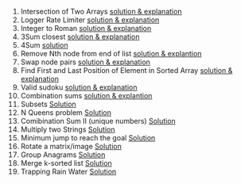 1. Intersection of Two Arrays [solution & explanation](https://github.com/hawaijar/FireLeetcode/tree/master/day:99:intersection-of-arrays)
2. Logger Rate Limiter [solution & explanation](https://github.com/hawaijar/FireLeetcode/tree/master/day:100)
3. Integer to Roman [solution & explanation](https://github.com/hawaijar/FireLeetcode/tree/master/day:101)
4. 3Sum closest [solution & explanation](https://github.com/hawaijar/FireLeetcode/blob/master/day:102)
5. 4Sum [solution](https://github.com/hawaijar/FireLeetcode/tree/master/day:103)
6. Remove Nth node from end of list [solution & explantion](https://github.com/hawaijar/FireLeetcode/blob/master/day:104/README.md)
7. Swap node pairs [solution & explanation](https://github.com/hawaijar/FireLeetcode/blob/master/day:105/README.md)
8. Find First and Last Position of Element in Sorted Array [solution & explanation](https://github.com/hawaijar/FireLeetcode/tree/master/day:107)
9. Valid sudoku [solution & explanation](https://github.com/hawaijar/FireLeetcode/blob/master/day:108/README.md)
10. Combination sums [solution & explantion](https://github.com/hawaijar/FireLeetcode/blob/master/day:109/README.md)
11. Subsets [Solution](https://github.com/hawaijar/FireLeetcode/blob/master/day:110/README.md)
12. N Queens problem [Solution](https://github.com/hawaijar/FireLeetcode/edit/master/day:111/README.md)
13. Comibination Sum II (unique numbers) [Solution](https://github.com/hawaijar/FireLeetcode/blob/master/day:112/README.md)
14. Multiply two Strings [Solution](https://github.com/hawaijar/FireLeetcode/blob/master/day:113/README.md)
15. Minimum jump to reach the goal [Solution](https://github.com/hawaijar/FireLeetcode/blob/master/day:114/README.md)
16. Rotate a matrix/image [Solution](https://github.com/hawaijar/FireLeetcode/blob/master/day:117/README.md)
17. Group Anagrams [Solution](https://github.com/hawaijar/FireLeetcode/tree/master/day:118)
18. Merge k-sorted list [Solution](https://github.com/hawaijar/FireLeetcode/blob/master/day:119)
19. Trapping Rain Water [Solution](https://github.com/hawaijar/FireLeetcode/tree/master/day:120)
